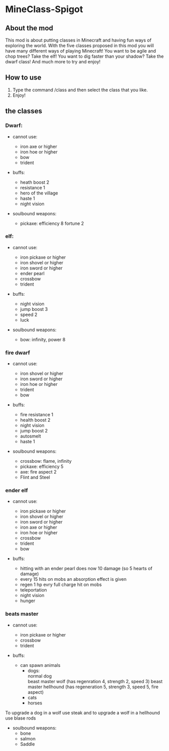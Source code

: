 ﻿# MineClass-Spigot
## About the mod
This mod is about putting classes in Minecraft and having fun ways of exploring the world. With the five classes proposed in this mod you will have many different ways of playing Minecraft! You want to be agile and chop trees? Take the elf! You want to dig faster than your shadow? Take the dwarf class! And much more to try and enjoy!
## How to use
1. Type the command /class and then select the class that you like.
2. Enjoy!
## the classes
### Dwarf:
* cannot use:
  * iron axe or higher
  * iron hoe or higher 
  * bow
  * trident

* buffs:
  * heath boost 2
  * resistance 1
  * hero of the village
  * haste 1
  * night vision

* soulbound weapons:
  * pickaxe: efficiency 8 fortune 2

### elf:
* cannot use:
  * iron pickaxe or higher
  * iron shovel or higher
  * iron sword or higher
  * ender pearl
  * crossbow
  * trident

* buffs:
  * night vision
  * jump boost 3
  * speed 2
  * luck

* soulbound weapons:
  * bow: infinity, power 8

### fire dwarf
* cannot use:
  * iron shovel or higher
  * iron sword or higher
  * iron hoe or higher
  * trident
  * bow

* buffs:

  * fire resistance 1
  * health boost 2
  * night vision
  * jump boost 2
  * autosmelt
  * haste 1

* soulbound weapons:

  * crossbow: flame, infinity
  * pickaxe: efficiency 5
  * axe: fire aspect 2
  * Flint and Steel
### ender elf
* cannot use:

  * iron pickaxe or higher
  * iron shovel or higher
  * iron sword or higher
  * iron axe or higher
  * iron hoe or higher
  * crossbow
  * trident
  * bow

* buffs:

  * hitting with an ender pearl does now 10 damage (so 5 hearts of damage)
  * every 15 hits on mobs an absorption effect is given
  * regen 1 hp evry full charge hit on mobs
  * teleportation
  * night vision
  * hunger

### beats master
* cannot use:

  * iron pickaxe or higher
  * crossbow
  * trident

* buffs:

  * can spawn animals
    * dogs:  
      normal dog  
      beast master wolf (has regenration 4, strength 2, speed 3)
      beast master hellhound (has regeneration 5, strength 3, speed 5, fire aspect)
    * cats
    * horses


To upgrade a dog in a wolf use steak and to upgrade a wolf in a hellhound use blase rods
* soulbound weapons:
  * bone
  * salmon
  * Saddle
